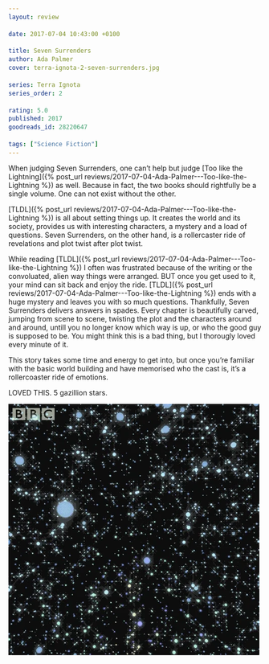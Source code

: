 ```yaml
---
layout: review

date: 2017-07-04 10:43:00 +0100

title: Seven Surrenders
author: Ada Palmer
cover: terra-ignota-2-seven-surrenders.jpg

series: Terra Ignota
series_order: 2

rating: 5.0
published: 2017
goodreads_id: 28220647

tags: ["Science Fiction"]
---
```


When judging Seven Surrenders, one can’t help but judge [Too like the Lightning]({% post_url reviews/2017-07-04-Ada-Palmer---Too-like-the-Lightning %}) as well. Because in fact, the two books should rightfully be a single volume. One can not exist without the other.

<!--more-->

[TLDL]({% post_url reviews/2017-07-04-Ada-Palmer---Too-like-the-Lightning %}) is all about setting things up. It creates the world and its society, provides us with interesting characters, a mystery and a load of questions. Seven Surrenders, on the other hand, is a rollercaster ride of revelations and plot twist after plot twist.

While reading [TLDL]({% post_url reviews/2017-07-04-Ada-Palmer---Too-like-the-Lightning %}) I often was frustrated because of the writing or the convoluated, alien way things were arranged. BUT once you get used to it, your mind can sit back and enjoy the ride. [TLDL]({% post_url reviews/2017-07-04-Ada-Palmer---Too-like-the-Lightning %}) ends with a huge mystery and leaves you with so much questions. Thankfully, Seven Surrenders delivers answers in spades. Every chapter is beautifully carved, jumping from scene to scene, twisting the plot and the characters around and around, untill you no longer know which way is up, or who the good guy is supposed to be. You might think this is a bad thing, but I thorougly loved every minute of it.

This story takes some time and energy to get into, but once you’re familiar with the basic world building and have memorised who the cast is, it’s a rollercoaster ride of emotions.

LOVED THIS. 5 gazillion stars.

![All the stars](/assets/content/all-the-stars.webp)